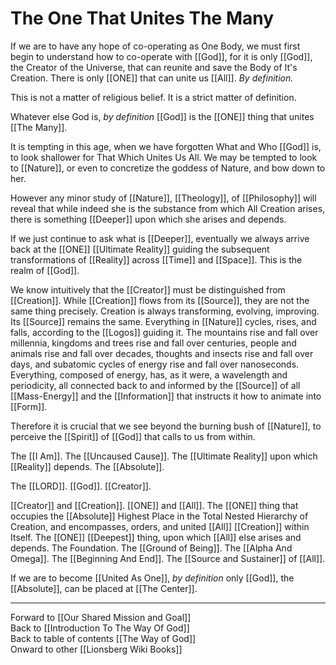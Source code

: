 # The One That Unites The Many

If we are to have any hope of co-operating as One Body, we must first begin to understand how to co-operate with [[God]], for it is only [[God]], the Creator of the Universe, that can reunite and save the Body of It's Creation. There is only [[ONE]] that can unite us [[All]]. *By definition.* 

This is not a matter of religious belief. It is a strict matter of definition. 

Whatever else God is, *by definition* [[God]] is the [[ONE]] thing that unites [[The Many]]. 

It is tempting in this age, when we have forgotten What and Who [[God]] is, to look shallower for That Which Unites Us All. We may be tempted to look to [[Nature]], or even to concretize the goddess of Nature, and bow down to her. 

However any minor study of [[Nature]], [[Theology]], of [[Philosophy]] will reveal that while indeed she is the substance from which All Creation arises, there is something [[Deeper]] upon which she arises and depends. 

If we just continue to ask what is [[Deeper]], eventually we always arrive back at the [[ONE]] [[Ultimate Reality]] guiding the subsequent transformations of [[Reality]] across [[Time]] and [[Space]]. This is the realm of [[God]]. 

We know intuitively that the [[Creator]] must be distinguished from [[Creation]]. While [[Creation]] flows from its [[Source]], they are not the same thing precisely. Creation is always transforming, evolving, improving. Its [[Source]] remains the same. Everything in [[Nature]] cycles, rises, and falls, according to the [[Logos]] guiding it. The mountains rise and fall over millennia, kingdoms and trees rise and fall over centuries, people and animals rise and fall over decades, thoughts and insects rise and fall over days, and subatomic cycles of energy rise and fall over nanoseconds. Everything, composed of energy, has, as it were, a wavelength and periodicity, all connected back to and informed by the [[Source]] of all [[Mass-Energy]] and the [[Information]] that instructs it how to animate into [[Form]].  

Therefore it is crucial that we see beyond the burning bush of [[Nature]], to perceive the [[Spirit]] of [[God]] that calls to us from within. 

The [[I Am]]. The [[Uncaused Cause]]. The [[Ultimate Reality]] upon which [[Reality]] depends. The [[Absolute]]. 

The [[LORD]]. [[God]]. [[Creator]]. 

[[Creator]] and [[Creation]]. [[ONE]] and [[All]]. The [[ONE]] thing that occupies the [[Absolute]] Highest Place in the Total Nested Hierarchy of Creation, and encompasses, orders, and united [[All]] [[Creation]] within Itself. The [[ONE]] [[Deepest]] thing, upon which [[All]] else arises and depends. The Foundation. The [[Ground of Being]]. The [[Alpha And Omega]]. The [[Beginning And End]]. The [[Source and Sustainer]] of [[All]]. 

If we are to become [[United As One]], *by definition* only [[God]], the [[Absolute]], can be placed at [[The Center]]. 

___

Forward to [[Our Shared Mission and Goal]]  
Back to [[Introduction To The Way Of God]]  
Back to table of contents [[The Way of God]]  
Onward to other [[Lionsberg Wiki Books]]  
